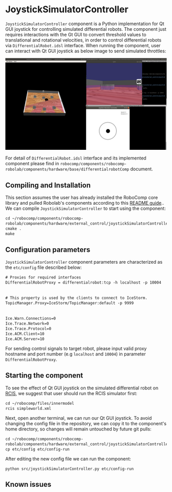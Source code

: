 # JoystickSimulatorController

`JoystickSimulatorController` component is a Python implementation for Qt GUI joystick for controlling simulated differential robots. The component just requires interactions with the Gt GUI to convert threshold values to translational and rotational velocities, in order to control differential robots via `DifferentialRobot.idsl` interface. When running the component, user can interact with Qt GUI joystick as below image to send simulated throttles:

<p align="center">
  <img src="src/img/example.png">
</p>

For detail of `DifferentialRobot.idsl` interface and its implemented component please find in `robocomp/components/robocomp-robolab/components/hardware/base/differentialrobotComp` document.

## Compiling and Installation

This section assumes the user has already installed the RoboComp core library and pulled Robolab's components according to this [README guide](https://github.com/robocomp/robocomp).. We can compile `JoystickSimulatorController` to start using the component:

```
cd ~/robocomp/components/robocomp-robolab/components/hardware/external_control/joystickSimulatorController/
cmake .
make
```

## Configuration parameters
`JoystickSimulatorController` component parameters are characterized as the `etc/config` file described below:

```
# Proxies for required interfaces
DifferentialRobotProxy = differentialrobot:tcp -h localhost -p 10004


# This property is used by the clients to connect to IceStorm.
TopicManager.Proxy=IceStorm/TopicManager:default -p 9999


Ice.Warn.Connections=0
Ice.Trace.Network=0
Ice.Trace.Protocol=0
Ice.ACM.Client=10
Ice.ACM.Server=10
```

For sending control signals to target robot, please input valid proxy hostname and port number (e.g `localhost` and `10004`) in parameter `DifferentialRobotProxy`.

## Starting the component

To see the effect of Qt GUI joystick on the simulated differential robot on [RCIS](https://github.com/robocomp/robocomp#testing-the-installation-using-the-rcis-robotics-simulator), we suggest that user should run the RCIS simulator first:

```
cd ~/robocomp/files/innermodel
rcis simpleworld.xml
```

Next, open another terminal, we can run our Qt GUI joystick. To avoid changing the config file in the repository, we can copy it to the component's home directory, so changes will remain untouched by future git pulls:
```
cd ~/robocomp/components/robocomp-robolab/components/hardware/external_control/joystickSimulatorController/
cp etc/config etc/config-run
```

After editing the new config file we can run the component:
```
python src/joystickSimulatorController.py etc/config-run
```
## Known issues
